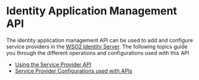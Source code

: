 # Identity Application Management API

The identity application management API can be used to add and configure
service providers in the [WSO2 Identity
Server](http://wso2.com/products/identity-server/). The following
topics guide you through the different operations and configurations
used with this API

-   [Using the Service Provider API](_Using_the_Service_Provider_API_)
-   [Service Provider Configurations used with
    APIs](_Service_Provider_Configurations_used_with_APIs_)
